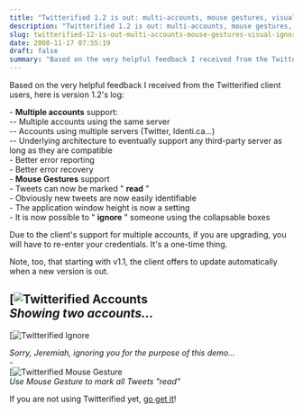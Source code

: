 ```yaml
---
title: "Twitterified 1.2 is out: multi-accounts, mouse gestures, visual ignore..."
description: "Twitterified 1.2 is out: multi-accounts, mouse gestures, visual ignore..."
slug: twitterified-12-is-out-multi-accounts-mouse-gestures-visual-ignore
date: 2008-11-17 07:55:19
draft: false
summary: "Based on the very helpful feedback I received from the Twitterified client users, here is version 1.2's log:"
---
```



Based on the very helpful feedback I received from the Twitterified client
users, here is version 1.2's log:

\- **Multiple accounts** support:  
\-- Multiple accounts using the same server  
\-- Accounts using multiple servers (Twitter, Identi.ca...)  
\-- Underlying architecture to eventually support any third-party server as
long as they are compatible  
\- Better error reporting  
\- Better error recovery  
\- **Mouse Gestures** support  
\- Tweets can now be marked " **read** "  
\- Obviously new tweets are now easily identifiable  
\- The application window height is now a setting  
\- It is now possible to " **ignore** " someone using the collapsable boxes

Due to the client's support for multiple accounts, if you are upgrading, you
will have to re-enter your credentials. It's a one-time thing.  

Note, too, that starting with v1.1, the client offers to update automatically
when a new version is out.

[![Twitterified Accounts](/images/tfd_accounts.png)  
_Showing two accounts..._  
-

[![Twitterified Ignore](/images/tfd_ignore.png)

_Sorry, Jeremiah, ignoring you for the purpose of this demo...  
-_  
[![Twitterified Mouse Gesture](/images/tfd_mousegesture.png)  
 _Use Mouse Gesture to mark all Tweets "read"_

If you are not using Twitterified yet, [go get it](http://twitterified.com)!

